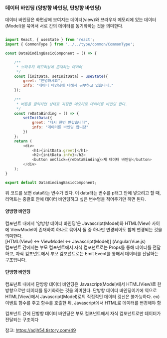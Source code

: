### 데이터 바인딩 (양방향 바인딩, 단방향 바인딩)

데이터 바인딩은 화면상에 보여지는 데이터(view)와 브라우저 메모리에 있는 데이터(Model)을 묶어서 서로 간의 데이터를 동기화하는 것을 의미한다.
```js

import React, { useState } from 'react';
import { CommonType } from '../../type/common/CommonType';

const DataBindingBasicComponent = () => {

    /**
     * 브라우져 메모리상에 존재하는 데이터 
     */
    const [initData, setInitData] = useState({
        greet: "안녕하세요",
        info: "데이터 바인딩에 대해서 공부하고 있습니다."
    });
    
    /**
     * 버튼을 클릭하면 상태로 지정한 메모리로 데이터를 바인딩 한다.
     */
    const reDataBinding = () => {
        setInitData({
            greet: "다시 한번 반갑습니다",
            info: "데이터를 바인딩 합니당"
        })
    };
    return (
        <div>
            <h1>{initData.greet}</h1>
            <h2>{initData.info}</h2>
            <button onClick={reDataBinding}>재 데이터 바인딩</button>
        </div>
    );
}

export default DataBindingBasicComponent;
```
위 코드를 보면 data라는 변수가 있다. 이 data라는 변수를 p태그 안에 넣으려고 할 때,
리액트는 중괄호 안에 데이터 바인딩하고 싶은 변수명을 적어주기만 하면 된다.


#### 양방향 바인딩

컴포넌트 내에서 '양방향 데이터 바인딩'은 Javascript(Model)와 HTML(View) 사이에 ViewModel이 존재하여 하나로 묶어서 둘 중 하나만 변경되어도 함께 변경되는 것을 의미한다. <br/>
[HTML(View) <-> ViewModel <-> Javascript(Model)]  (Angular/Vue.js) <br/>
컴포넌트 간에서는 부모 컴포넌트에서 자식 컴포넌트로는 Props를 통해 데이터를 전달하고, 자식 컴포넌트에서 부모 컴포넌트로는 Emit Event를 통해서 데이터를 전달하는 구조입니다.

#### 단방향 바인딩

컴포넌트 내에서 단방향 데이터 바인딩은 Javascript(Model)에서 HTML(View)로 한 방향으로만 데이터를 동기화하는 것을 의미한다.
단방향 데이터 바인딩이기에 역으로 HTML(View)에서 Javascript(Model)로의 직접적인 데이터 갱신은 불가능하다.
ex) 이벤트 함수를 주고 함수를 호출한 뒤, Javascript에서 HTML로 데이터를 변경해야 함

컴포넌트 간에 단방향 데이터 바인딩은 부모 컴포넌트에서 자식 컴포넌트로만 데이터가 전달되는 구조이다

참고: https://adjh54.tistory.com/49
